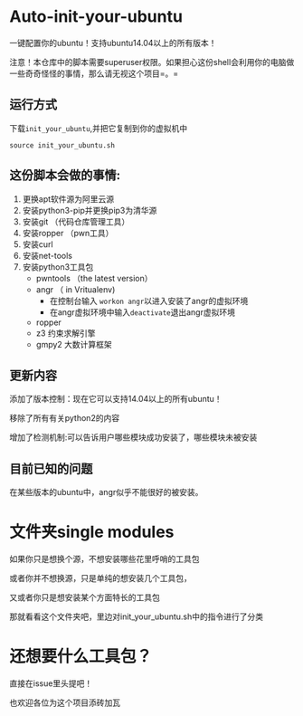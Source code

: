 # Auto-init-your-ubuntu
一键配置你的ubuntu！支持ubuntu14.04以上的所有版本！

注意！本仓库中的脚本需要superuser权限。如果担心这份shell会利用你的电脑做一些奇奇怪怪的事情，那么请无视这个项目=。=

## 运行方式
下载`init_your_ubuntu`,并把它复制到你的虚拟机中
```shell
source init_your_ubuntu.sh
```

## 这份脚本会做的事情:

1. 更换apt软件源为阿里云源
2. 安装python3-pip并更换pip3为清华源
3. 安装git         （代码仓库管理工具）
4. 安装ropper （pwn工具）
5. 安装curl
6. 安装net-tools
7. 安装python3工具包
    - pwntools （the latest version）
    - angr （ in Vritualenv)
      - 在控制台输入 `workon angr`以进入安装了angr的虚拟环境
      - 在angr虚拟环境中输入`deactivate`退出angr虚拟环境
    - ropper
    - z3 约束求解引擎
    - gmpy2 大数计算框架

## 更新内容
添加了版本控制：现在它可以支持14.04以上的所有ubuntu！

移除了所有有关python2的内容

增加了检测机制:可以告诉用户哪些模块成功安装了，哪些模块未被安装

## 目前已知的问题
在某些版本的ubuntu中，angr似乎不能很好的被安装。
 
# 文件夹single modules

如果你只是想换个源，不想安装哪些花里呼哨的工具包

或者你并不想换源，只是单纯的想安装几个工具包，

又或者你只是想安装某个方面特长的工具包

那就看看这个文件夹吧，里边对init_your_ubuntu.sh中的指令进行了分类

# 还想要什么工具包？
直接在issue里头提吧！

也欢迎各位为这个项目添砖加瓦
